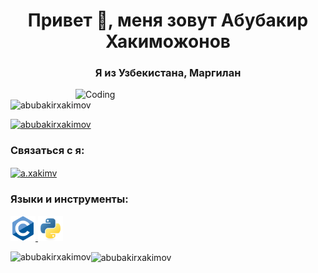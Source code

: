 <h1 align="center">Привет 👋, меня зовут Абубакир Хакиможонов</h1>
<h3 align="center">Я из Узбекистана, Маргилан</h3>
<img align="right" alt="Coding" width="400" src="https://img.freepik.com/free-photo/3d-portrait-people_23-2150793856.jpg?t=st=1727976905~exp=1727980505~hmac=689007a78981289e9899e52594f724b0a3d1da1cffbfb80ccb42b9d01d47cfde&w=826">

<p align="left"> <img src="https://komarev.com/ghpvc/?username=abubakirxakimov&label=Profile%20views&color=0e75b6&style=flat" alt="abubakirxakimov" /> </p>

<p align="left"> <a href="https://github.com/ryo-ma/github-profile-trophy"><img src="https://github-profile-trophy.vercel.app/?username=abubakirxakimov" alt="abubakirxakimov" /></a> </p>

<h3 align="left">Связаться с я:</h3>
<p align="left">
<a href="https://instagram.com/a.xakimv" target="blank"><img align="center" src="https://raw.githubusercontent.com/rahuldkjain/github-profile-readme-generator/master/src/images/icons/Social/instagram.svg" alt="a.xakimv" height="30" width="40" /></a>
</p>

<h3 align="left">Языки и инструменты:</h3>
<p align="left"> <a href="https://www.cprogramming.com/" target="_blank" rel="noreferrer"> <img src="https://raw.githubusercontent.com/devicons/devicon/master/icons/c/c-original.svg" alt="c" width="40" height="40"/> </a> <a href="https://www.python.org" target="_blank" rel="noreferrer"> <img src="https://raw.githubusercontent.com/devicons/devicon/master/icons/python/python-original.svg" alt="python" width="40" height="40"/> </a> </p> <p>

<img align="left" src="https://github-readme-stats.vercel.app/api/top-langs?username=abubakirxakimov&show_icons=true&locale=en&layout=compact" alt="abubakirxakimov" /></p>

<p> <img align="center" src="https://github-readme-stats.vercel.app/api?username=abubakirxakimov&show_icons=true&locale=en" alt="abubakirxakimov" /></p>
